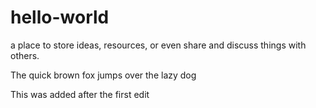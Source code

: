 # hello-world
a place to store ideas, resources, or even share and discuss things with others.

The quick brown fox jumps over the lazy dog

This was added after the first edit

